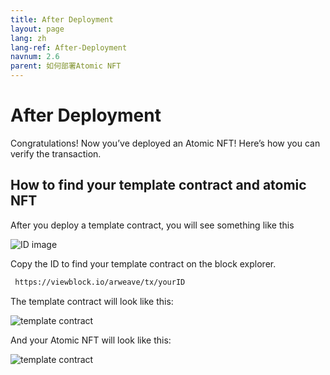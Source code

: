 ```yaml
---
title: After Deployment
layout: page
lang: zh
lang-ref: After-Deployment
navnum: 2.6
parent: 如何部署Atomic NFT
---
```


# After Deployment

Congratulations! Now you’ve deployed an Atomic NFT! Here’s how you can verify the transaction.

## How to find your template contract and atomic NFT

After you deploy a template contract, you will see something like this

![ID image](/assets/images/templateID.png)

Copy the ID to find your template contract on the block explorer.

```bash
 https://viewblock.io/arweave/tx/yourID
```

The template contract will look like this:

![template contract](/assets/images/contract-template.png)

And your Atomic NFT will look like this:

![template contract](/assets/images/Atomic-NFT.png)
